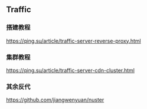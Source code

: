 ## Traffic

### 搭建教程
https://qing.su/article/traffic-server-reverse-proxy.html

### 集群教程
https://qing.su/article/traffic-server-cdn-cluster.html


### 其余反代
https://github.com/jiangwenyuan/nuster